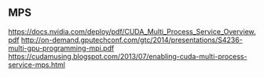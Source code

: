 
## MPS

https://docs.nvidia.com/deploy/pdf/CUDA_Multi_Process_Service_Overview.pdf
http://on-demand.gputechconf.com/gtc/2014/presentations/S4236-multi-gpu-programming-mpi.pdf
https://cudamusing.blogspot.com/2013/07/enabling-cuda-multi-process-service-mps.html
